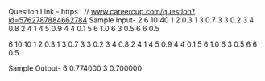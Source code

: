 Question Link - https : // www.careercup.com/question?id=5762787884662784
Sample Input-
2
6 10 40
1 2 0.3
1 3 0.7
3 3 0.2
3 4 0.8
2 4 1
4 5 0.9
4 4 0.1
5 6 1.0
6 3 0.5
6 6 0.5

6 10 10
1 2 0.3
1 3 0.7
3 3 0.2
3 4 0.8
2 4 1
4 5 0.9
4 4 0.1
5 6 1.0
6 3 0.5
6 6 0.5

Sample Output-
6 0.774000
3 0.700000